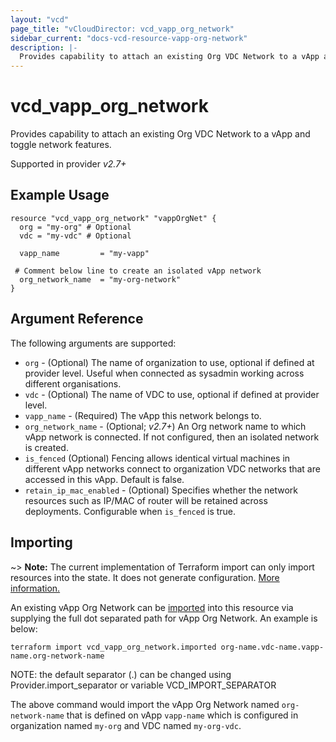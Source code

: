 ```yaml
---
layout: "vcd"
page_title: "vCloudDirector: vcd_vapp_org_network"
sidebar_current: "docs-vcd-resource-vapp-org-network"
description: |-
  Provides capability to attach an existing Org VDC Network to a vApp and toggle network features.
---
```


# vcd\_vapp\_org\_network

 Provides capability to attach an existing Org VDC Network to a vApp and toggle network features.

Supported in provider *v2.7+*

## Example Usage

```hcl
resource "vcd_vapp_org_network" "vappOrgNet" {
  org = "my-org" # Optional
  vdc = "my-vdc" # Optional

  vapp_name         = "my-vapp"

 # Comment below line to create an isolated vApp network
  org_network_name  = "my-org-network"
}
```

## Argument Reference

The following arguments are supported:

* `org` - (Optional) The name of organization to use, optional if defined at provider level. Useful when 
  connected as sysadmin working across different organisations.
* `vdc` - (Optional) The name of VDC to use, optional if defined at provider level.
* `vapp_name` - (Required) The vApp this network belongs to.
* `org_network_name` - (Optional; *v2.7+*) An Org network name to which vApp network is connected. If not configured, then an isolated network is created.
* `is_fenced` (Optional) Fencing allows identical virtual machines in different vApp networks connect to organization VDC networks that are accessed in this vApp. Default is false.
* `retain_ip_mac_enabled` - (Optional) Specifies whether the network resources such as IP/MAC of router will be retained across deployments. Configurable when `is_fenced` is true.

## Importing

~> **Note:** The current implementation of Terraform import can only import resources into the state.
It does not generate configuration. [More information.](https://www.terraform.io/docs/import/)

An existing vApp Org Network can be [imported][docs-import] into this resource
via supplying the full dot separated path for vApp Org Network. An example is below:

[docs-import]: https://www.terraform.io/docs/import/

```
terraform import vcd_vapp_org_network.imported org-name.vdc-name.vapp-name.org-network-name
```

NOTE: the default separator (.) can be changed using Provider.import_separator or variable VCD_IMPORT_SEPARATOR

The above command would import the vApp Org Network named `org-network-name` that is defined on vApp 
`vapp-name` which is configured in organization named `my-org` and VDC named `my-org-vdc`.